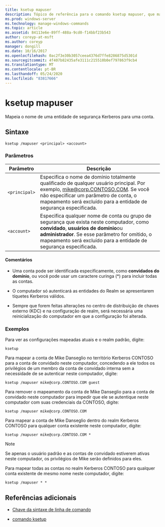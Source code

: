 ```yaml
---
title: ksetup mapuser
description: Tópico de referência para o comando ksetup mapuser, que mapeia o nome de uma entidade de segurança Kerberos para uma conta.
ms.prod: windows-server
ms.technology: manage-windows-commands
ms.topic: article
ms.assetid: 84113e6e-89ff-488a-9cd0-f14bbf23b543
author: coreyp-at-msft
ms.author: coreyp
manager: dongill
ms.date: 10/16/2017
ms.openlocfilehash: 0ac2f3e30b3057ceea4376d7ffe8286875d5301d
ms.sourcegitcommit: 4f407b82435afe3111c215510b0ef797863f9cb4
ms.translationtype: MT
ms.contentlocale: pt-BR
ms.lasthandoff: 05/24/2020
ms.locfileid: "83817666"
---
```

# <a name="ksetup-mapuser"></a>ksetup mapuser

Mapeia o nome de uma entidade de segurança Kerberos para uma conta.

## <a name="syntax"></a>Sintaxe

```
ksetup /mapuser <principal> <account>
```

### <a name="parameters"></a>Parâmetros

| Parâmetro | Descrição |
| --------- | ----------- |
| `<principal>` | Especifica o nome de domínio totalmente qualificado de qualquer usuário principal. Por exemplo, mike@corp.CONTOSO.COM. Se você não especificar um parâmetro de conta, o mapeamento será excluído para a entidade de segurança especificada. |
| `<account>` | Especifica qualquer nome de conta ou grupo de segurança que exista neste computador, como **convidado**, **usuários de domínio**ou **administrador**. Se esse parâmetro for omitido, o mapeamento será excluído para a entidade de segurança especificada. |

#### <a name="remarks"></a>Comentários

- Uma conta pode ser identificada especificamente, como **convidados do domínio**, ou você pode usar um caractere curinga (*) para incluir todas as contas.

- O computador só autenticará as entidades do Realm se apresentarem tíquetes Kerberos válidos.

- Sempre que forem feitas alterações no centro de distribuição de chaves externo (KDC) e na configuração de realm, será necessária uma reinicialização do computador em que a configuração foi alterada.

### <a name="examples"></a>Exemplos

Para ver as configurações mapeadas atuais e o realm padrão, digite:

```
ksetup
```

Para mapear a conta de Mike Danseglio no território Kerberos CONTOSO para a conta de convidado neste computador, concedendo a ele todos os privilégios de um membro da conta de convidado interna sem a necessidade de se autenticar neste computador, digite:

```
ksetup /mapuser mike@corp.CONTOSO.COM guest
```

Para remover o mapeamento da conta de Mike Danseglio para a conta de convidado neste computador para impedir que ele se autentique neste computador com suas credenciais da CONTOSO, digite:

```
ksetup /mapuser mike@corp.CONTOSO.COM
```

Para mapear a conta de Mike Danseglio dentro do realm Kerberos CONTOSO para qualquer conta existente neste computador, digite:

```
ksetup /mapuser mike@corp.CONTOSO.COM *
```

> [!NOTE]
> Se apenas o usuário padrão e as contas de convidado estiverem ativas neste computador, os privilégios de Mike serão definidos para eles.

Para mapear todas as contas no realm Kerberos CONTOSO para qualquer conta existente de mesmo nome neste computador, digite:

```
ksetup /mapuser * *
```

## <a name="additional-references"></a>Referências adicionais

- [Chave da sintaxe de linha de comando](command-line-syntax-key.md)

- [comando ksetup](ksetup.md)
